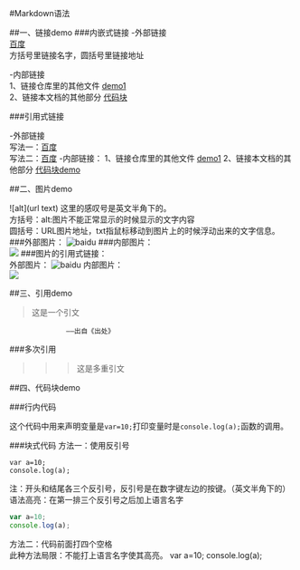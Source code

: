 #Markdown语法

##一、链接demo
###内嵌式链接
-外部链接  
[百度](http://baidu.com)  
方括号里链接名字，圆括号里链接地址

-内部链接  
1、链接仓库里的其他文件
[demo1](demo1.md)  
2、链接本文档的其他部分
[代码块](demo2.md#代码块-demo)

###引用式链接

-外部链接  
写法一：[百度]  
写法二：[百度][baidu]
-内部链接：
1、链接仓库里的其他文件
[demo1] 
2、链接本文档的其他部分
[代码块demo](demo2.md#代码块-demo)


##二、图片demo

  ![alt](url text) 这里的感叹号是英文半角下的。  
方括号：alt:图片不能正常显示的时候显示的文字内容  
圆括号：URL图片地址，txt指鼠标移动到图片上的时候浮动出来的文字信息。  
###外部图片：
 ![baidu](https://www.baidu.com/img/bd_logo1.png?where=super"百度网站")
###内部图片：  
![](images/图片名.png)
###图片的引用式链接：  
外部图片：
![baidu][baidu_log] 
内部图片：  
![][open_png]


##三、引用demo

>这是一个引文
      
                  ——出自《出处》
###多次引用
>>>这是多重引文

##四、代码块demo

###行内代码

这个代码中用来声明变量是`var=10;`打印变量时是`console.log(a);`函数的调用。

###块式代码
方法一：使用反引号
```
var a=10;
console.log(a);
```

注：开头和结尾各三个反引号，反引号是在数字键左边的按键。（英文半角下的）  
语法高亮：在第一排三个反引号之后加上语言名字
```javascript
var a=10;
console.log(a);
```

方法二：代码前面打四个空格  
此种方法局限：不能打上语言名字使其高亮。
    var a=10;
    console.log(a);

<!--- 下面是本文档中用到的链接-->
[百度]:http://www.baidu.com
[baidu]:http://www.baidu.com
[demo1]:demo1.md
[代码块demo]:demo2.md#代码块-demo

[baidu_log]:https://www.baidu.com/img/bd_logo1.png?where=super
[open_png]:images/open.png
